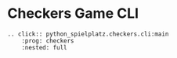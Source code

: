 # Checkers Game CLI

```{eval-rst}
.. click:: python_spielplatz.checkers.cli:main
    :prog: checkers
    :nested: full
```
